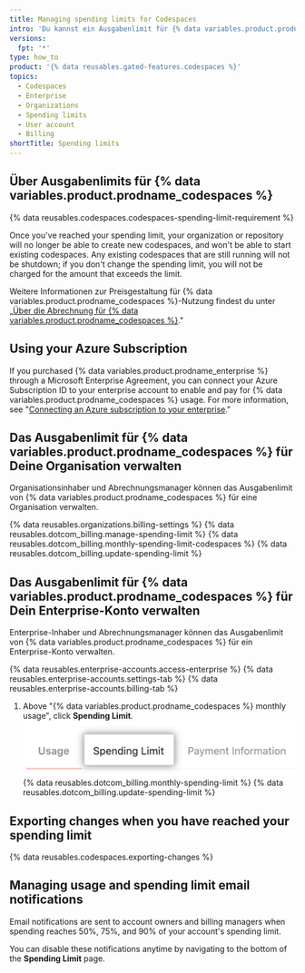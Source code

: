 ```yaml
---
title: Managing spending limits for Codespaces
intro: 'Du kannst ein Ausgabenlimit für {% data variables.product.prodname_codespaces %} festlegen.'
versions:
  fpt: '*'
type: how_to
product: '{% data reusables.gated-features.codespaces %}'
topics:
  - Codespaces
  - Enterprise
  - Organizations
  - Spending limits
  - User account
  - Billing
shortTitle: Spending limits
---
```


## Über Ausgabenlimits für {% data variables.product.prodname_codespaces %}

{% data reusables.codespaces.codespaces-spending-limit-requirement %}

Once you've reached your spending limit, your organization or repository will no longer be able to create new codespaces, and won't be able to start existing codespaces. Any existing codespaces that are still running will not be shutdown; if you don't change the spending limit, you will not be charged for the amount that exceeds the limit.

Weitere Informationen zur Preisgestaltung für {% data variables.product.prodname_codespaces %}-Nutzung findest du unter „[Über die Abrechnung für {% data variables.product.prodname_codespaces %}](/billing/managing-billing-for-github-codespaces/about-billing-for-codespaces)."

## Using your Azure Subscription
If you purchased {% data variables.product.prodname_enterprise %} through a Microsoft Enterprise Agreement, you can connect your Azure Subscription ID to your enterprise account to enable and pay for {% data variables.product.prodname_codespaces %} usage. For more information, see "[Connecting an Azure subscription to your enterprise](/github/setting-up-and-managing-your-enterprise/connecting-an-azure-subscription-to-your-enterprise)."

## Das Ausgabenlimit für {% data variables.product.prodname_codespaces %} für Deine Organisation verwalten

Organisationsinhaber und Abrechnungsmanager können das Ausgabenlimit von {% data variables.product.prodname_codespaces %} für eine Organisation verwalten.

{% data reusables.organizations.billing-settings %}
{% data reusables.dotcom_billing.manage-spending-limit %}
{% data reusables.dotcom_billing.monthly-spending-limit-codespaces %}
{% data reusables.dotcom_billing.update-spending-limit %}

## Das Ausgabenlimit für {% data variables.product.prodname_codespaces %} für Dein Enterprise-Konto verwalten

Enterprise-Inhaber und Abrechnungsmanager können das Ausgabenlimit von {% data variables.product.prodname_codespaces %} für ein Enterprise-Konto verwalten.

{% data reusables.enterprise-accounts.access-enterprise %}
{% data reusables.enterprise-accounts.settings-tab %}
{% data reusables.enterprise-accounts.billing-tab %}
1. Above "{% data variables.product.prodname_codespaces %} monthly usage", click **Spending Limit**. ![Spending limit tab](/assets/images/help/settings/spending-limit-tab-enterprise.png)
{% data reusables.dotcom_billing.monthly-spending-limit %}
{% data reusables.dotcom_billing.update-spending-limit %}

## Exporting changes when you have reached your spending limit

{% data reusables.codespaces.exporting-changes %}
## Managing usage and spending limit email notifications

Email notifications are sent to account owners and billing managers when spending reaches 50%, 75%, and 90% of your account's spending limit.

You can disable these notifications anytime by navigating to the bottom of the **Spending Limit** page.

